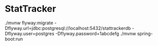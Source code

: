 # StatTracker

./mvnw flyway:migrate -Dflyway.url=jdbc:postgresql://localhost:5432/stattrackerdb -Dflyway.user=postgres -Dflyway.password=1abcdefg
./mvnw spring-boot:run